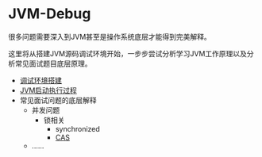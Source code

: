 # JVM-Debug

很多问题需要深入到JVM甚至是操作系统底层才能得到完美解释。

这里将从搭建JVM源码调试环境开始，一步步尝试分析学习JVM工作原理以及分析常见面试题目底层原理。



+ [调试环境搭建](docs/01-JVM调试环境搭建.md)
+ [JVM启动执行过程](docs/02-JVM执行流程.md)
+ 常见面试问题的底层解释
  + 并发问题
    + 锁相关
      + synchronized
      + [CAS](docs/items/CAS.md)
  + ......

